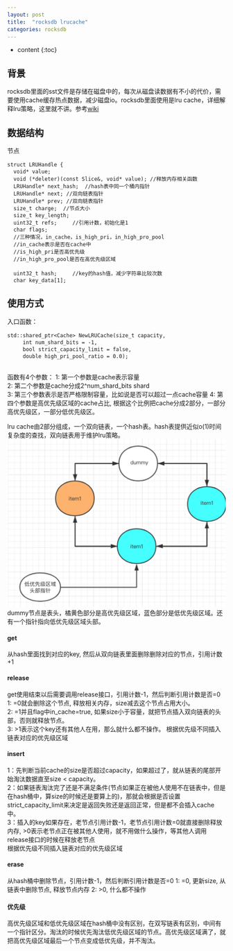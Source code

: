 ```yaml
---
layout: post
title:  "rocksdb lrucache"
categories: rocksdb
---
```


* content
{:toc}

## 背景
rocksdb里面的sst文件是存储在磁盘中的，每次从磁盘读数据有不小的代价，需要使用cache缓存热点数据，减少磁盘io。rocksdb里面使用是lru cache，详细解释lru策略，这里就不讲。参考[wiki](https://en.wikipedia.org/wiki/Cache_replacement_policies#Least_recently_used_(LRU))

## 数据结构
节点

```
struct LRUHandle {
  void* value;
  void (*deleter)(const Slice&, void* value); //释放内存相关函数
  LRUHandle* next_hash;  //hash表中同一个桶内指针
  LRUHandle* next; //双向链表指针
  LRUHandle* prev; //双向链表指针
  size_t charge;  //节点大小
  size_t key_length;
  uint32_t refs;     //引用计数，初始化是1
  char flags;  
  //三种情况，in_cache，is_high_pri，in_high_pro_pool
  //in_cache表示是否在cache中
  //is_high_pri是否高优先级
  //in_high_pro_pool是否在高优先级区域

  uint32_t hash;     //key的hash值，减少字符串比较次数
  char key_data[1];
```

## 使用方式
入口函数：

```
std::shared_ptr<Cache> NewLRUCache(size_t capacity,
     int num_shard_bits = -1,
     bool strict_capacity_limit = false,
     double high_pri_pool_ratio = 0.0);
                                          
```
函数有4个参数：
1: 第一个参数是cache表示容量<br/>
2: 第二个参数是cache分成2^num_shard_bits shard<br/>
3: 第三个参数表示是否严格限制容量，比如说是否可以超过一点cache容量
4: 第四个参数是高优先级区域的cache占比, 根据这个比例把cache分成2部分，一部分高优先级区，一部分低优先级区。

lru cache由2部分组成，一个双向链表，一个hash表。hash表提供近似o(1)时间复杂度的查找，双向链表用于维护lru策略。
![](/images/list.png)
dummy节点是表头，橘黄色部分是高优先级区域，蓝色部分是低优先级区域。还有一个指针指向低优先级区域头部。

#### get
从hash里面找到对应的key, 然后从双向链表里面删除删除对应的节点，引用计数+1
#### release
get使用结束以后需要调用release接口，引用计数-1，然后判断引用计数是否=0<br/> 
1:  =0就会删除这个节点, 释放相关内存，size减去这个节点占用大小。<br/>
2:  =1并且flag中in_cache=true, 如果size小于容量，就把节点插入双向链表的头部，否则就释放节点。<br/>
3:  >1表示这个key还有其他人在用，那么就什么都不操作。
根据优先级不同插入链表对应的优先级区域
#### insert
1：先判断当前cache的size是否超过capacity，如果超过了，就从链表的尾部开始淘汰数据直至size < capacity。<br/>
2：如果链表淘汰完了还是不满足条件(节点如果正在被他人使用不在链表中，但是在hash桶中，算size的时候还是要算上的)，那就会根据是否设置strict_capacity_limit来决定是返回失败还是返回正常，但是都不会插入cache中。<br/>
3：插入的key如果存在，老节点引用计数-1，老节点引用计数=0就直接删除释放内存, >0表示老节点正在被其他人使用，就不用做什么操作，等其他人调用release接口的时候在释放老节点<br/>
根据优先级不同插入链表对应的优先级区域
#### erase
从hash桶中删除节点，引用计数-1，然后判断引用计数是否=0
1: =0, 更新size, 从链表中删除节点, 释放节点内存
2: >0, 什么都不操作

#### 优先级
高优先级区域和低优先级区域在hash桶中没有区别，在双写链表有区别，中间有一个指针区分。淘汰的时候优先淘汰低优先级区域的节点。高优先级区域满了，就把高优先级区域最后一个节点变成低优先级，并不淘汰。
